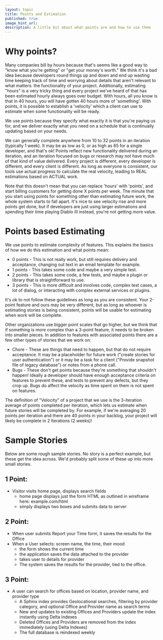 ```yaml
---
layout: topic
title: Points and Estimation
published: true
image_hint_url:
description: A little bit about what points are and how to use them
---
```


# Why points?

Many companies bill by hours because that's seems like a good way to "know what
you're getting" or "get your money's worth." We think it's a bad idea because
developers round things up and down and end up wasting time keeping track of
time and worrying about details that aren't relevant to what matters: the
functionality of your project. Additionally, estimating "hours" is a very tricky
thing and every project we've heard of that has been estimated hourly always
goes over budget. With hours, all you know is that in 40 hours, you will have
gotten 40 hours more of 'something'. With points, it is possible to establish a
'velocity' which a client can use to estimate when some functionality will be
ready.

We use points because they specify what exactly it is that you're paying us for,
and we deliver exactly what you need on a schedule that is continually updating
based on your needs.

We can generally complete anywhere from 10 to 32 points in an iteration
(typically 1 week). It may be as low as 0, or as high as 65 for a single
developer, and that's ok! Points reflect new functionality delivered during an
iteration, and an iteration focused on bugs or research may not have much of
that kind of value delivered. Every project is different, every developer is
different, and every client is different. As long as everyone is consistent, our
tools use actual progress to calculate the real velocity, leading to REAL
estimations based on ACTUAL work.

Note that this doesn't mean that you can replace 'hours' with 'points', and
start billing customers for getting done X points per week. The minute that you
start using points for something other than estimating future work, the whole
system starts to fall apart. It's nice to see velocity rise and more points get
done, but if developers are just using larger estimations and spending their
time playing Diablo III instead, you're not getting more value.

# Points based Estimating

We use points to estimate complexity of features. This explains the basics of
how we do this estimation and what points mean:

* 0 points - This is not really work, but still requires delivery and
  acceptance, changing out text in an email template for example.
* 1 points - This takes some code and maybe a very simple test.
* 2 points - This takes some code, a few tests, and maybe a plugin or library
  that is straightforward to use.
* 3 points - This is more difficult and involves code, complex test cases, a lot
  of dialog, or interacting with complex external services or plugins.

It's ok to not follow these guidelines as long as you are consistent. Your
2-point feature and ours may be very different, but as long as whoever is
estimating stories is being consistent, points will be usable for estimating
when work will be complete.

Other organizations use bigger point scales that go higher, but we think that if
something is more complex than a 3-point feature, it needs to be broken into
smaller pieces. In addition to features with associated points there are a few
other types of stories that we work on:

* Chore - These are things that need to happen, but that do not require
  acceptance. It may be a placeholder for future work ("create stories for user
  authentication") or it may be a task for a client ("Provide snapshot file of
  legacy database") or notes from a phone call.
* Bugs - These don't get points because they're something that shouldn't happen!
  Ideally a developer should have enough acceptance criteria on features to
  prevent these, and tests to prevent any defects, but they crop up. Bugs do
  affect the velocity as time spent on them is not spent on features.

The definition of "Velocity" of a project that we use is the 3-iteration average
of points completed per iteration, which lets us estimate when future stories
will be completed by. For example, if we're averaging 20 points per iteration
and there are 40 points in your backlog, your project will likely be complete in
2 Iterations (2 weeks)!

# Sample Stories

Below are some rough sample stories. No story is a perfect example, but these
get the idea across. We'd probably split some of these up into more small
stories.

## 1 Point:
* Visitor visits home page, displays search fields
  * home page displays just the form HTML as outlined in wireframe here:
    example.com/html
  * simply displays two boxes and submits data to server

## 2 Point:
* When user submits Report your Time form, it saves the results for the Office
* When a User selects: screen name, the time, their mood
  * the form shows the current time
  * the application saves the data attached to the provider
  * takes user to details for provider
  * The system saves the results for the provider, tied to the office.

## 3 Point:
* A user can search for offices based on location, provider name, and provider
  type
  * A Sphinx index provides Geolocational searches, filtering by provider
    category, and optional Office and Provider name as search terms
  * New and updates to existing Offices and Providers update the index instantly
    using Delta Indexes
  * Deleted Offices and Providers are removed from the index immediately (using
    Delta Indexes)
  * The full database is reindexed weekly
